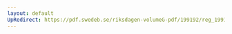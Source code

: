```yaml
---
layout: default
UpRedirect: https://pdf.swedeb.se/riksdagen-volumeG-pdf/199192/reg_199192/reg_199192_0377.pdf
---
```


